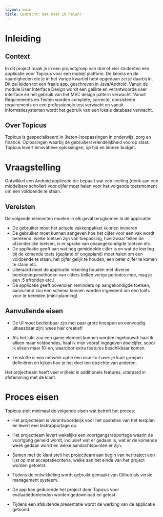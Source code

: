 ```yaml
---
layout: main
title: Opdracht: Wat moet ik halen?
---
```

# Inleiding #

## Context ##

In dit project maak je in een projectgroep van drie of vier studenten een
applicatie voor Topicus voor een mobiel platform. De kennis en de
vaardigheden die je in het vorige kwartiel hebt opgedaan zet je daarbij in.
Dit zal leiden tot een fraaie app, geschreven in Java/Android. Vanuit de
module User Interface Design wordt een gelikte en verantwoorde user interface
én het gebruik van het MVC design pattern verwacht. Vanuit Requirements en
Testen worden complete, correcte, consistente requirements en een
professionele test verwacht en vanuit informatiesystemen wordt het gebruik
van een lokale database verwacht.

## Over Topicus ##

Topicus is gespecialiseerd in (keten-)toepassingen in onderwijs, zorg en
finance. Oplossingen waarbij de gebruikersvriendelijkheid voorop staat.
Topicus levert innovatieve oplossingen, op tijd en binnen budget.

# Vraagstelling #

Ontwikkel een Android applicatie die bepaalt wat een leerling (denk aan een
middelbare scholier) voor cijfer moet halen voor het volgende toetsmoment om
een voldoende te staan. 

## Vereisten ##

De volgende elementen moeten in elk geval terugkomen in de applicatie:

 - De gebruiker moet het actuele vakkenpakket kunnen invoeren
 - De gebruiker moet kunnen aangeven hoe het cijfer voor een vak wordt
   berekend: welke toetsen zijn van toepassing, hoe zwaar tellen de
   afzonderlijke toetsen, is er sprake van onaangekondigde toetsen etc.
 - De applicatie geeft aan wat heg gemiddelde cijfer is en wat de leerling
   bij de komende toets (gepland of ongepland) moet halen om een voldoende te
   staan, het cijfer gelijk te houden, een beter cijfer te komen te staan
   etc.
 - Uiteraard moet de applicatie rekening houden met diverse
   berekeningsmethoden van cijfers (tellen vorige periodes mee, mag je een .5
   afronden etc.)
 - De applicatie geeft bovendien reminders op aangekondigde toetsen;
   aanvullend zou een schema kunnen worden ingevoerd om een toets voor te
   bereiden (mini-planning)

## Aanvullende eisen ##

 - De UI moet bedienbaar zijn met paar grote knoppen en eenvoudig uitleesbaar
   zijn; wees hier creatief!

 - Als het lukt zou een game element kunnen worden ingebouwd: haal ik alleen
   maar voldoendes, haal ik mijn vooraf ingegeven doelcijfer, scoor ik alleen
   maar 10-en, waardoor extra features beschikbaar komen.

 - Tenslotte is een netwerk optie een nice-to-have: je kunt groepen
   definiëren en kijken hoe je het doet ten opzichte van anderen.

Het projectteam heeft veel vrijheid in additionele features, uiteraard in
afstemming met de klant.

# Proces eisen #

Topicus stelt minimaal de volgende eisen wat betreft het proces:

 - Het projectteam is verantwoordelijk voor het opstellen van het testplan en
   levert een testrapportage op.

 - Het projectteam levert wekelijks een voortgangsrapportage waarin de
   voortgang gemeld wordt, inclusief wat er gedaan is, wat er de komende week
   gedaan wordt en welke aandachtspunten er zijn.

 - Samen met de klant stelt het projectteam aan begin van het traject een
   lijst op met acceptatiecriteria, welke aan het einde van het project
   worden getoetst.

 - Tijdens de ontwikkeling wordt gebruikt gemaakt van Github als versie
   management systeem.

 - De app kan gedurende het project door Topicus voor evaluatiedoeleinden
   worden gedownload en getest.

 - Tijdens een afsluitende presentatie wordt de werking van de applicatie
   getoond.
